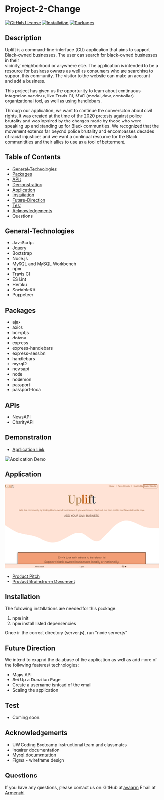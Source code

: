 # Project-2-Change


[![GitHub License](https://img.shields.io/badge/License-orange.svg)](Develop/License/MIT.md)
[![Installation](https://img.shields.io/badge/Installation-blue.svg)](#installation)
[![Packages](https://img.shields.io/badge/Packages-pruple.svg)](#packages)


## Description 

Uplift is a command-line-interface (CLI) application that aims to support Black-owned businesses. The user can search for black-owned businesses in their   
vicinity/ neighborhood or anywhere else. The application is intended to be a resource for business owners as well as consumers who are searching to support
this community. The visitor to the website can make an account and add a business. 

This project has given us the opportunity to learn about continuous integration services, like Travis CI, MVC (model,view, controller) organizational tool, as well as 
using handlebars. 

Through our application, we want to continue the conversaton about civil rights. It was created at the time of the 2020 protests against police brutality and was inpsired by the changes made by those who were speaking up and standing up for Black communities. We recognized 
that the movement extends far beyond police brutality and encompasses decades of racial injustices and we want a continual resource 
for the Black communitities and their allies to use as a tool of betterment.


## Table of Contents

* [General-Technologies](#general-technologies)
* [Packages](#packages)
* [APIs](#apis)
* [Demonstration](#demonstration)
* [Application](#Application)
* [Installation](#installation)
* [Future-Direction](#future-direction)
* [Test](#test)
* [Acknowledgements](#acknowledgements)
* [Questions](#questions)

## General-Technologies
* JavaScript
* Jquery
* Bootstrap
* Node.js
* MySQL and MySQL Workbench
* npm
* Travis CI 
* ES Lint 
* Heroku
* SociableKit 
* Puppeteer


## Packages
* ajax 
* axios 
* bcryptjs  
* dotenv
* express 
* express-handlebars 
* express-session
* handlebars
* mysql2
* newsapi
* node
* nodemon
* passport
* passport-local

## APIs
* NewsAPI
* CharityAPI


## Demonstration 

* [Application Link](https://project-uplift.herokuapp.com/)

![Application Demo](public/video.gif)

## Application 

![Finished Product](public/appscreenshot.png)
* [Product Pitch](https://docs.google.com/presentation/d/15Ta0yO-wjAurrKLhnWCmK_xgZ9Tl3LYatU0oFLu6ACQ/edit?usp=sharing)
* [Product Brainstrorm Document](https://docs.google.com/document/d/19GbVyL6Xn9Fp5ne9Gotu0isAwqOV008TIHnhYGSOKJ0/edit)

## Installation

The following installations are needed for this package:
1. npm init  
2. npm install listed dependencies
    
Once in the correct directory (server.js), run "node server.js"

## Future Direction 

We intend to exapnd the database of the application as well as add more of the following features/ technologies:
 *  Maps API 
 *  Set Up a Donation Page 
 *  Create a username isntead of the email 
 *  Scaling the application 


## Test

* Coming soon.


## Acknowledgements

* UW Coding Bootcamp instructional team and classmates
* [Inquirer documentation](https://www.npmjs.com/package/inquirer)
* [Mysql documentation](https://www.npmjs.com/package/mysql)
* Figma - wireframe design 


## Questions 

If you have any questions, please contact us on:
GitHub at [avaarm](https://github.com/avaarm)
Email at [Armenuhi](mailto:avaarm95@mail.com)





